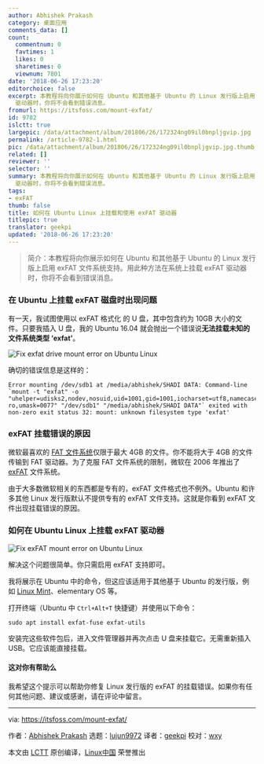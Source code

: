 ```yaml
---
author: Abhishek Prakash
category: 桌面应用
comments_data: []
count:
  commentnum: 0
  favtimes: 1
  likes: 0
  sharetimes: 0
  viewnum: 7801
date: '2018-06-26 17:23:20'
editorchoice: false
excerpt: 本教程将向你展示如何在 Ubuntu 和其他基于 Ubuntu 的 Linux 发行版上启用 exFAT 文件系统支持。用此种方法在系统上挂载 exFAT
  驱动器时，你将不会看到错误消息。
fromurl: https://itsfoss.com/mount-exfat/
id: 9782
islctt: true
largepic: /data/attachment/album/201806/26/172324ng09il0bnpljgvip.jpg
permalink: /article-9782-1.html
pic: /data/attachment/album/201806/26/172324ng09il0bnpljgvip.jpg.thumb.jpg
related: []
reviewer: ''
selector: ''
summary: 本教程将向你展示如何在 Ubuntu 和其他基于 Ubuntu 的 Linux 发行版上启用 exFAT 文件系统支持。用此种方法在系统上挂载 exFAT
  驱动器时，你将不会看到错误消息。
tags:
- exFAT
thumb: false
title: 如何在 Ubuntu Linux 上挂载和使用 exFAT 驱动器
titlepic: true
translator: geekpi
updated: '2018-06-26 17:23:20'
---
```



> 
> 简介：本教程将向你展示如何在 Ubuntu 和其他基于 Ubuntu 的 Linux 发行版上启用 exFAT 文件系统支持。用此种方法在系统上挂载 exFAT 驱动器时，你将不会看到错误消息。
> 
> 
> 


### 在 Ubuntu 上挂载 exFAT 磁盘时出现问题


有一天，我试图使用以 exFAT 格式化 的 U 盘，其中包含约为 10GB 大小的文件。只要我插入 U 盘，我的 Ubuntu 16.04 就会抛出一个错误说**无法挂载未知的文件系统类型 ‘exfat’**。


![Fix exfat drive mount error on Ubuntu Linux](/data/attachment/album/201806/26/172324ng09il0bnpljgvip.jpg)


确切的错误信息是这样的：



```
Error mounting /dev/sdb1 at /media/abhishek/SHADI DATA: Command-line `mount -t "exfat" -o "uhelper=udisks2,nodev,nosuid,uid=1001,gid=1001,iocharset=utf8,namecase=0,errors=remount-ro,umask=0077" "/dev/sdb1" "/media/abhishek/SHADI DATA"` exited with non-zero exit status 32: mount: unknown filesystem type 'exfat'

```

### exFAT 挂载错误的原因


微软最喜欢的 [FAT 文件系统](http://www.ntfs.com/fat-systems.htm)仅限于最大 4GB 的文件。你不能将大于 4GB 的文件传输到 FAT 驱动器。为了克服 FAT 文件系统的限制，微软在 2006 年推出了 [exFAT](https://en.wikipedia.org/wiki/ExFAT) 文件系统。


由于大多数微软相关的东西都是专有的，exFAT 文件格式也不例外。Ubuntu 和许多其他 Linux 发行版默认不提供专有的 exFAT 文件支持。这就是你看到 exFAT 文件出现挂载错误的原因。


### 如何在 Ubuntu Linux 上挂载 exFAT 驱动器


![Fix exFAT mount error on Ubuntu Linux](/data/attachment/album/201806/26/172325f50hmpfswpacp5ac.jpg)


解决这个问题很简单。你只需启用 exFAT 支持即可。


我将展示在 Ubuntu 中的命令，但这应该适用于其他基于 Ubuntu 的发行版，例如 [Linux Mint](https://linuxmint.com/)、elementary OS 等。


打开终端（Ubuntu 中 `Ctrl+Alt+T` 快捷键）并使用以下命令：



```
sudo apt install exfat-fuse exfat-utils

```

安装完这些软件包后，进入文件管理器并再次点击 U 盘来挂载它。无需重新插入 USB。它应该能直接挂载。


#### 这对你有帮助么


我希望这个提示可以帮助你修复 Linux 发行版的 exFAT 的挂载错误。如果你有任何其他问题、建议或感谢，请在评论中留言。




---


via: <https://itsfoss.com/mount-exfat/>


作者：[Abhishek Prakash](https://itsfoss.com/author/abhishek/) 选题：[lujun9972](https://github.com/lujun9972) 译者：[geekpi](https://github.com/geekpi) 校对：[wxy](https://github.com/wxy)


本文由 [LCTT](https://github.com/LCTT/TranslateProject) 原创编译，[Linux中国](https://linux.cn/) 荣誉推出